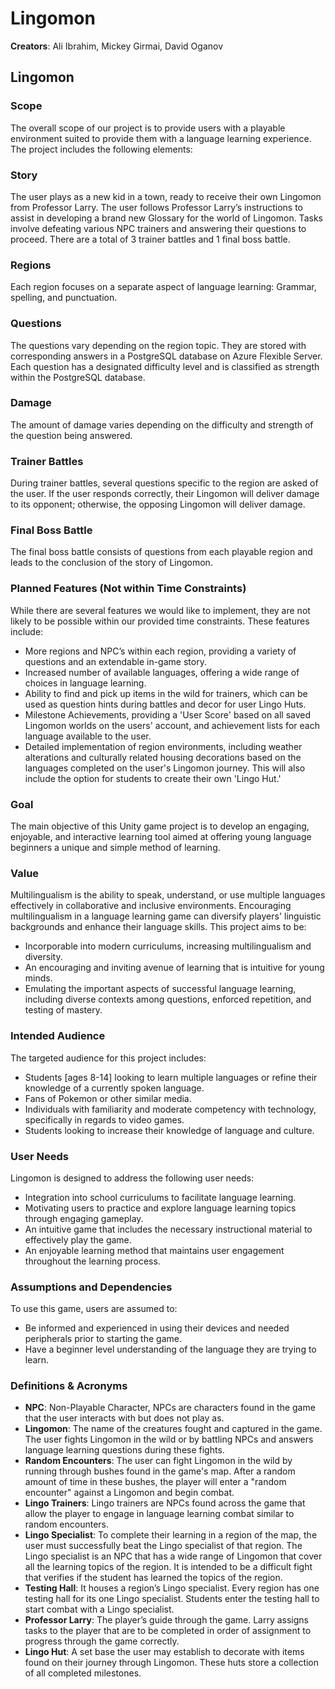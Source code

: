 # Lingomon

**Creators**: Ali Ibrahim, Mickey Girmai, David Oganov

## Lingomon

### Scope
The overall scope of our project is to provide users with a playable environment suited to provide them with a language learning experience. The project includes the following elements:

### Story
The user plays as a new kid in a town, ready to receive their own Lingomon from Professor Larry. The user follows Professor Larry’s instructions to assist in developing a brand new Glossary for the world of Lingomon. Tasks involve defeating various NPC trainers and answering their questions to proceed. There are a total of 3 trainer battles and 1 final boss battle.

### Regions
Each region focuses on a separate aspect of language learning: Grammar, spelling, and punctuation.

### Questions
The questions vary depending on the region topic. They are stored with corresponding answers in a PostgreSQL database on Azure Flexible Server. Each question has a designated difficulty level and is classified as strength within the PostgreSQL database.

### Damage
The amount of damage varies depending on the difficulty and strength of the question being answered.

### Trainer Battles
During trainer battles, several questions specific to the region are asked of the user. If the user responds correctly, their Lingomon will deliver damage to its opponent; otherwise, the opposing Lingomon will deliver damage.

### Final Boss Battle
The final boss battle consists of questions from each playable region and leads to the conclusion of the story of Lingomon.

### Planned Features (Not within Time Constraints)
While there are several features we would like to implement, they are not likely to be possible within our provided time constraints. These features include:

- More regions and NPC’s within each region, providing a variety of questions and an extendable in-game story.
- Increased number of available languages, offering a wide range of choices in language learning.
- Ability to find and pick up items in the wild for trainers, which can be used as question hints during battles and decor for user Lingo Huts.
- Milestone Achievements, providing a 'User Score' based on all saved Lingomon worlds on the users' account, and achievement lists for each language available to the user.
- Detailed implementation of region environments, including weather alterations and culturally related housing decorations based on the languages completed on the user's Lingomon journey. This will also include the option for students to create their own 'Lingo Hut.'

### Goal
The main objective of this Unity game project is to develop an engaging, enjoyable, and interactive learning tool aimed at offering young language beginners a unique and simple method of learning.

### Value
Multilingualism is the ability to speak, understand, or use multiple languages effectively in collaborative and inclusive environments. Encouraging multilingualism in a language learning game can diversify players' linguistic backgrounds and enhance their language skills. This project aims to be:

- Incorporable into modern curriculums, increasing multilingualism and diversity.
- An encouraging and inviting avenue of learning that is intuitive for young minds.
- Emulating the important aspects of successful language learning, including diverse contexts among questions, enforced repetition, and testing of mastery.

### Intended Audience
The targeted audience for this project includes:

- Students [ages 8-14] looking to learn multiple languages or refine their knowledge of a currently spoken language.
- Fans of Pokemon or other similar media.
- Individuals with familiarity and moderate competency with technology, specifically in regards to video games.
- Students looking to increase their knowledge of language and culture.

### User Needs
Lingomon is designed to address the following user needs:

- Integration into school curriculums to facilitate language learning.
- Motivating users to practice and explore language learning topics through engaging gameplay.
- An intuitive game that includes the necessary instructional material to effectively play the game.
- An enjoyable learning method that maintains user engagement throughout the learning process.

### Assumptions and Dependencies
To use this game, users are assumed to:

- Be informed and experienced in using their devices and needed peripherals prior to starting the game.
- Have a beginner level understanding of the language they are trying to learn.

### Definitions & Acronyms
- **NPC**: Non-Playable Character, NPCs are characters found in the game that the user interacts with but does not play as.
- **Lingomon**: The name of the creatures fought and captured in the game. The user fights Lingomon in the wild or by battling NPCs and answers language learning questions during these fights.
- **Random Encounters**: The user can fight Lingomon in the wild by running through bushes found in the game's map. After a random amount of time in these bushes, the player will enter a "random encounter" against a Lingomon and begin combat.
- **Lingo Trainers**: Lingo trainers are NPCs found across the game that allow the player to engage in language learning combat similar to random encounters.
- **Lingo Specialist**: To complete their learning in a region of the map, the user must successfully beat the Lingo specialist of that region. The Lingo specialist is an NPC that has a wide range of Lingomon that cover all the learning topics of the region. It is intended to be a difficult fight that verifies if the student has learned the topics of the region.
- **Testing Hall**: It houses a region’s Lingo specialist. Every region has one testing hall for its one Lingo specialist. Students enter the testing hall to start combat with a Lingo specialist.
- **Professor Larry**: The player’s guide through the game. Larry assigns tasks to the player that are to be completed in order of assignment to progress through the game correctly.
- **Lingo Hut**: A set base the user may establish to decorate with items found on their journey through Lingomon. These huts store a collection of all completed milestones.
